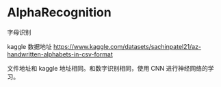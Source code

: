 # AlphaRecognition
字母识别

kaggle 数据地址 https://www.kaggle.com/datasets/sachinpatel21/az-handwritten-alphabets-in-csv-format

文件地址和 kaggle 地址相同。和数字识别相同，使用 CNN 进行神经网络的学习。
